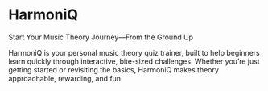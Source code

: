 # HarmoniQ
Start Your Music Theory Journey—From the Ground Up

HarmoniQ is your personal music theory quiz trainer, built to help beginners learn quickly through interactive, bite-sized challenges. Whether you’re just getting started or revisiting the basics, HarmoniQ makes theory approachable, rewarding, and fun.
